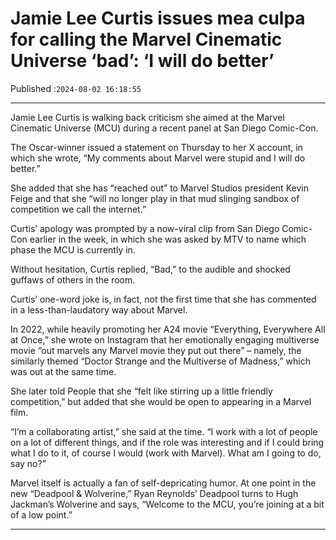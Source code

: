 # Jamie Lee Curtis issues mea culpa for calling the Marvel Cinematic Universe ‘bad’: ‘I will do better’

Published :`2024-08-02 16:18:55`

---

Jamie Lee Curtis is walking back criticism she aimed at the Marvel Cinematic Universe (MCU) during a recent panel at San Diego Comic-Con.

The Oscar-winner issued a statement on Thursday to her X account, in which she wrote, “My comments about Marvel were stupid and I will do better.”

She added that she has “reached out” to Marvel Studios president Kevin Feige and that she “will no longer play in that mud slinging sandbox of competition we call the internet.”

Curtis’ apology was prompted by a now-viral clip from San Diego Comic-Con earlier in the week, in which she was asked by MTV to name which phase the MCU is currently in.

Without hesitation, Curtis replied, “Bad,” to the audible and shocked guffaws of others in the room.

Curtis’ one-word joke is, in fact, not the first time that she has commented in a less-than-laudatory way about Marvel.

In 2022, while heavily promoting her A24 movie “Everything, Everywhere All at Once,” she wrote on Instagram that her emotionally engaging multiverse movie “out marvels any Marvel movie they put out there” – namely, the similarly themed “Doctor Strange and the Multiverse of Madness,” which was out at the same time.

She later told People that she “felt like stirring up a little friendly competition,” but added that she would be open to appearing in a Marvel film.

“I’m a collaborating artist,” she said at the time. “I work with a lot of people on a lot of different things, and if the role was interesting and if I could bring what I do to it, of course I would (work with Marvel). What am I going to do, say no?”

Marvel itself is actually a fan of self-depricating humor. At one point in the new “Deadpool & Wolverine,” Ryan Reynolds’ Deadpool turns to Hugh Jackman’s Wolverine and says, “Welcome to the MCU, you’re joining at a bit of a low point.”

---

